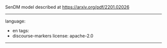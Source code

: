 SenDM model described at https://arxiv.org/pdf/2201.02026

---
language:
- en
tags:
- discourse-markers
license: apache-2.0
---


